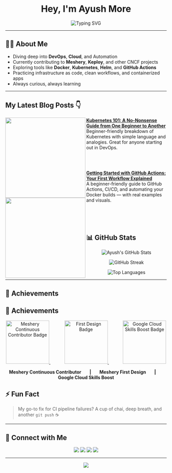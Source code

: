<h1 align="center"> Hey, I'm Ayush More</h1>

<p align="center">
  <img src="https://readme-typing-svg.herokuapp.com?font=JetBrains+Mono&size=22&duration=3000&pause=1000&color=00FFE3&center=true&vCenter=true&multiline=true&width=600&height=80&lines=DevOps+Enthusiast+%7C+Cloud+Learner;Open-Source+Contributor+%7C+CI%2FCD+Explorer;Building+Resilient+Infra+with+Modern+Tools!" alt="Typing SVG" />
</p>

---

## 👨‍💻 About Me
-  Diving deep into **DevOps**, **Cloud**, and Automation  
-  Currently contributing to **Meshery**, **Keploy**, and other CNCF projects  
-  Exploring tools like **Docker**, **Kubernetes**, **Helm**, and **GitHub Actions**
-  Practicing infrastructure as code, clean workflows, and containerized apps  
-  Always curious, always learning 

---

##  My Latest Blog Posts 👇

<!-- HASHNODE_BLOG:START -->

<p align="left">
  <a href="https://heyyayush.hashnode.dev/kubernetes-101-a-no-nonsense-guide-from-one-beginner-to-another" title="Kubernetes 101">
    <img src="https://cdn.hashnode.com/res/hashnode/image/upload/v1748080123801/64463bf2-79c4-472c-8e43-429e0751af5c.png?w=800&h=420&fit=crop&crop=entropy&auto=compress,format&format=webp" width="250px" align="left" />
  </a>
  <a href="https://heyyayush.hashnode.dev/kubernetes-101-a-no-nonsense-guide-from-one-beginner-to-another" title="Kubernetes 101">
    <strong>Kubernetes 101: A No-Nonsense Guide from One Beginner to Another</strong>
  </a>
  <br/> Beginner-friendly breakdown of Kubernetes with simple language and analogies. Great for anyone starting out in DevOps.
</p>

</br></br>

<p align="left">
  <a href="https://heyyayush.hashnode.dev/getting-started-with-github-actions-your-first-workflow-explained" title="GitHub Actions Beginner Guide" title="GitHub Actions Beginner Guide">
    <img src="https://i.postimg.cc/Df4LYnk4/Github-Actions.webp?w=800&h=420&fit=crop&crop=entropy&auto=compress,format&format=webp" width="250px" align="left" />
  </a>
  <a href="https://heyyayush.hashnode.dev/getting-started-with-github-actions-your-first-workflow-explained" title="DevOps Journey">
    <strong>Getting Started with GitHub Actions: Your First Workflow Explained</strong>
  </a>
  <br/> A beginner-friendly guide to GitHub Actions, CI/CD, and automating your Docker builds — with real examples and visuals.
</p>
</br>
<br >
<br />



<!-- HASHNODE_BLOG:END -->

## 📊 GitHub Stats

<p align="center">
  <img src="https://github-readme-stats.vercel.app/api?username=Ayushmore1214&show_icons=true&theme=radical" alt="Ayush's GitHub Stats" />
</p>

<p align="center">
  <img src="https://streak-stats.demolab.com?user=Ayushmore1214&theme=radical&hide_border=false" alt="GitHub Streak" />
</p>

<p align="center">
  <img src="https://github-readme-stats.vercel.app/api/top-langs/?username=Ayushmore1214&layout=compact&theme=radical" alt="Top Languages" />
</p>


---

## 🏅 Achievements


## 🏅 Achievements

<p align="center">
  <!-- Meshery Continuous Contributor Badge -->
  <a href="https://cloud.layer5.io/user/694282e3-0c6b-4893-9bea-7ac2da1f5aae?tab=badges&badge=continuous-contributor">
    <img src="https://badges.layer5.io/assets/badges/continuous-contributor/continuous-contributor.png" width="135" alt="Meshery Continuous Contributor Badge" />
  </a>
  <!-- Spacer between badges -->
  <span style="display:inline-block; width:40px;"></span>
  <!-- Meshery First Design Badge -->
  <a href="https://cloud.layer5.io/user/694282e3-0c6b-4893-9bea-7ac2da1f5aae?tab=badges&badge=first-design">
    <img src="https://badges.layer5.io/assets/badges/first-design/first-design.png" width="135" alt="First Design Badge" />
  </a>
  <span style="display:inline-block; width:40px;"></span>
  <!-- Google Cloud Skills Boost Badge -->
  <a href="https://www.cloudskillsboost.google/public_profiles/3dfa269f-41d4-419b-be2e-2074dc58fb33/badges/15764200">
    <img src="https://cdn.qwiklabs.com/O01WKPeJJ8talId8ve4oS25vRvPNXf4RelBOyzDWxUo%3D" width="135" alt="Google Cloud Skills Boost Badge" />
  </a>
</p>

<p align="center">
  <b>Meshery Continuous Contributor</b>
  <span style="display:inline-block; width:18px;"></span>
  <b>|</b>
  <span style="display:inline-block; width:18px;"></span>
  <b>Meshery First Design</b>
  <span style="display:inline-block; width:18px;"></span>
  <b>|</b>
  <span style="display:inline-block; width:18px;"></span>
  <b>Google Cloud Skills Boost</b>
</p>


## ⚡ Fun Fact  
> My go-to fix for CI pipeline failures? A cup of chai, deep breath, and another `git push` ☕

---

## 🔗 Connect with Me
<p align="center">
  <a href="mailto:ayushmore42595@gmail.com"><img src="https://img.shields.io/badge/Gmail-D14836?style=for-the-badge&logo=gmail&logoColor=white"></a>
  <a href="https://www.linkedin.com/in/ayush-more-3b4154341"><img src="https://img.shields.io/badge/LinkedIn-0A66C2?style=for-the-badge&logo=linkedin&logoColor=white"></a>
  <a href="https://github.com/Ayushmore1214"><img src="https://img.shields.io/badge/GitHub-181717?style=for-the-badge&logo=github&logoColor=white"></a>
  <a href="https://heyyayush.hashnode.dev/"><img src="https://img.shields.io/badge/Hashnode-2962FF?style=for-the-badge&logo=hashnode&logoColor=white"></a>
</p>

---

<p align="center">
  <img src="https://capsule-render.vercel.app/api?type=waving&color=0f2027,203a43,2c5364&height=140&section=footer" />
</p>





